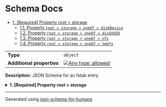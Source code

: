 # Schema Docs

- [1. [Required] Property root > storage](#storage-72616765)
  - [1.1. Property `root > storage > oneOf > diskDevice`](#storage_oneOf_i0-665f6930)
  - [1.2. Property `root > storage > oneOf > diskUUID`](#storage_oneOf_i1-665f6931)
  - [1.3. Property `root > storage > oneOf > nfs`](#storage_oneOf_i2-665f6932)
  - [1.4. Property `root > storage > oneOf > tmpfs`](#storage_oneOf_i3-665f6933)

|                           |                                                                                                                                   |
| ------------------------- | --------------------------------------------------------------------------------------------------------------------------------- |
| **Type**                  | `object`                                                                                                                          |
| **Additional properties** | [![Any type: allowed](https://img.shields.io/badge/Any%20type-allowed-green)](# "Additional Properties of any type are allowed.") |

**Description:** JSON Schema for an fstab entry

<details>
<summary><strong> <a name="storage-72616765"></a>1. [Required] Property root > storage</strong>  

</summary>
<blockquote>

|                           |                                                                                                                                   |
| ------------------------- | --------------------------------------------------------------------------------------------------------------------------------- |
| **Type**                  | `combining`                                                                                                                       |
| **Additional properties** | [![Any type: allowed](https://img.shields.io/badge/Any%20type-allowed-green)](# "Additional Properties of any type are allowed.") |

<blockquote>

| One of(Option)                           |
| ---------------------------------------- |
| [diskDevice](#storage_oneOf_i0-665f6930) |
| [diskUUID](#storage_oneOf_i1-665f6931)   |
| [nfs](#storage_oneOf_i2-665f6932)        |
| [tmpfs](#storage_oneOf_i3-665f6933)      |

<blockquote>

### <a name="storage_oneOf_i0-665f6930"></a>1.1. Property `root > storage > oneOf > diskDevice`

|                           |                                                                                                                                   |
| ------------------------- | --------------------------------------------------------------------------------------------------------------------------------- |
| **Type**                  | `object`                                                                                                                          |
| **Additional properties** | [![Any type: allowed](https://img.shields.io/badge/Any%20type-allowed-green)](# "Additional Properties of any type are allowed.") |
| **Defined in**            | #/definitions/diskDevice                                                                                                          |

</blockquote>
<blockquote>

### <a name="storage_oneOf_i1-665f6931"></a>1.2. Property `root > storage > oneOf > diskUUID`

|                           |                                                                                                                                   |
| ------------------------- | --------------------------------------------------------------------------------------------------------------------------------- |
| **Type**                  | `object`                                                                                                                          |
| **Additional properties** | [![Any type: allowed](https://img.shields.io/badge/Any%20type-allowed-green)](# "Additional Properties of any type are allowed.") |
| **Defined in**            | #/definitions/diskUUID                                                                                                            |

</blockquote>
<blockquote>

### <a name="storage_oneOf_i2-665f6932"></a>1.3. Property `root > storage > oneOf > nfs`

|                           |                                                                                                                                   |
| ------------------------- | --------------------------------------------------------------------------------------------------------------------------------- |
| **Type**                  | `object`                                                                                                                          |
| **Additional properties** | [![Any type: allowed](https://img.shields.io/badge/Any%20type-allowed-green)](# "Additional Properties of any type are allowed.") |
| **Defined in**            | #/definitions/nfs                                                                                                                 |

</blockquote>
<blockquote>

### <a name="storage_oneOf_i3-665f6933"></a>1.4. Property `root > storage > oneOf > tmpfs`

|                           |                                                                                                                                   |
| ------------------------- | --------------------------------------------------------------------------------------------------------------------------------- |
| **Type**                  | `object`                                                                                                                          |
| **Additional properties** | [![Any type: allowed](https://img.shields.io/badge/Any%20type-allowed-green)](# "Additional Properties of any type are allowed.") |
| **Defined in**            | #/definitions/tmpfs                                                                                                               |

</blockquote>

</blockquote>

</blockquote>
</details>

----------------------------------------------------------------------------------------------------------------------------
Generated using [json-schema-for-humans](https://github.com/coveooss/json-schema-for-humans)
